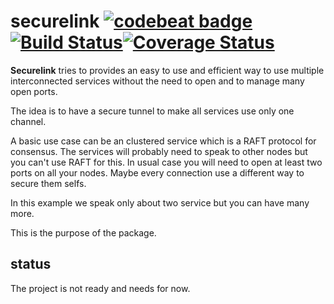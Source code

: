 # securelink [![codebeat badge](https://codebeat.co/badges/bdcbeb55-fa63-4a0f-93b6-14561f22a37d)](https://codebeat.co/projects/github-com-alexandrestein-securelink-master)[![Build Status](https://travis-ci.org/alexandrestein/securelink.svg?branch=master)](https://travis-ci.org/alexandrestein/securelink)[![Coverage Status](https://coveralls.io/repos/github/alexandrestein/securelink/badge.svg)](https://coveralls.io/github/alexandrestein/securelink)

**Securelink** tries to provides an easy to use and efficient way to use multiple interconnected services without the need to open and to manage many open ports.

The idea is to have a secure tunnel to make all services use only one channel.

A basic use case can be an clustered service which is a RAFT protocol for consensus. The services will probably need to speak to other nodes but you can't use RAFT for this.
In usual case you will need to open at least two ports on all your nodes. Maybe every connection use a different way to secure them selfs.

In this example we speak only about two service but you can have many more.

This is the purpose of the package.

## status

The project is not ready and needs for now.